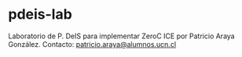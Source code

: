 # pdeis-lab
Laboratorio de P. DeIS para implementar ZeroC ICE por Patricio Araya González.
Contacto: patricio.araya@alumnos.ucn.cl
